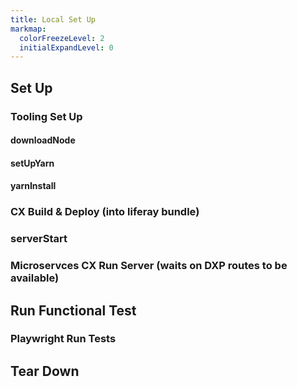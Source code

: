 ```yaml
---
title: Local Set Up
markmap:
  colorFreezeLevel: 2
  initialExpandLevel: 0
---
```


## Set Up

### Tooling Set Up

#### downloadNode

#### setUpYarn

#### yarnInstall

### CX Build & Deploy (into liferay bundle)

### serverStart

### Microservces CX Run Server (waits on DXP routes to be available)

## Run Functional Test

### Playwright Run Tests

###

## Tear Down

